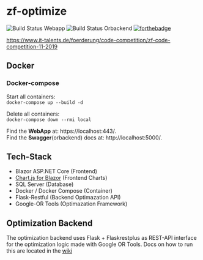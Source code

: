 # zf-optimize
![Build Status Webapp](https://github.com/ScholliYT/zf-optimize/workflows/Publish-Dockerimage-Webapp/badge.svg)
![Build Status Orbackend](https://github.com/ScholliYT/zf-optimize/workflows/Publish-Dockerimage-Orbackend/badge.svg)
[![forthebadge](https://forthebadge.com/images/badges/fuck-it-ship-it.svg)](https://forthebadge.com)

https://www.it-talents.de/foerderung/code-competition/zf-code-competition-11-2019

## Docker
### Docker-compose
Start all containers:  
`docker-compose up --build -d`

Delete all containers:  
`docker-compose down --rmi local`

Find the __WebApp__ at: https://localhost:443/.  
Find the __Swagger__(orbackend) docs at: http://localhost:5000/.


## Tech-Stack
- Blazor ASP.NET Core (Frontend)
- [Chart.js for Blazor](https://github.com/mariusmuntean/ChartJs.Blazor) (Frontend Charts)
- SQL Server (Database)
- Docker / Docker Compose (Container)
- Flask-Restful (Backend Optimazation API)
- Google-OR Tools (Optimazation Framework)

## Optimization Backend
The optimization backend uses Flask + Flaskrestplus as REST-API interface for the optimization logic made with Google OR Tools.
Docs on how to run this are located in the [wiki](https://github.com/ScholliYT/zf-optimize/wiki/Optimization-Backend)

